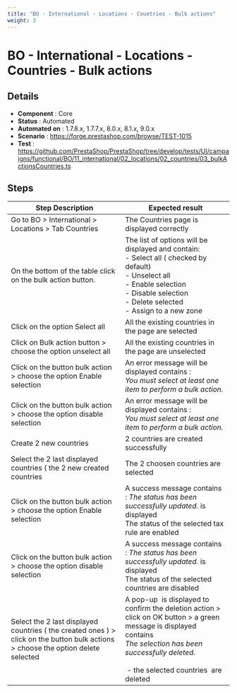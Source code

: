 ```yaml
---
title: "BO - International - Locations - Countries - Bulk actions"
weight: 3
---
```


# BO - International - Locations - Countries - Bulk actions
## Details
* **Component** : Core
* **Status** : Automated
* **Automated on** : 1.7.8.x, 1.7.7.x, 8.0.x, 8.1.x, 9.0.x
* **Scenario** : https://forge.prestashop.com/browse/TEST-1015
* **Test** : https://github.com/PrestaShop/PrestaShop/tree/develop/tests/UI/campaigns/functional/BO/11_international/02_locations/02_countries/03_bulkActionsCountries.ts

## Steps
| Step Description | Expected result |
| ----- | ----- |
| Go to BO > International > Locations > Tab Countries | The Countries page is displayed correctly |
| On the bottom of the table click on the bulk action button. | The list of options will be  displayed and contain: <br> - Select all ( checked by default) <br> - Unselect all <br> - Enable selection <br> - Disable selection <br> - Delete selected<br> - Assign to a new zone |
| Click on the option Select all | All the existing countries in the page are selected |
| Click on Bulk action button > choose the option unselect all | All the existing countries in the page are unselected |
| Click on the button bulk action > choose the option Enable selection | An error message will be displayed contains : <br>_You must select at least one item to perform a bulk action._ |
| Click on the button bulk action > choose the option disable selection | An error message will be displayed contains : <br>_You must select at least one item to perform a bulk action._ |
| Create 2 new countries | 2 countries are created successfully |
| Select the 2 last displayed countries ( the 2 new created countries | The 2 choosen countries are selected |
| Click on the button bulk action > choose the option Enable selection | A success message contains : _The status has been successfully updated._ is displayed<br>The status of the selected tax rule are enabled |
| Click on the button bulk action > choose the option disable selection | A success message contains : _The status has been successfully updated._ is displayed<br>The status of the selected countries are disabled |
| Select the 2 last displayed countries ( the created ones ) > click on the button bulk actions > choose the option delete selected | A pop-up  is displayed to confirm the deletion action > click on OK button > a green message is displayed  contains<br>_The selection has been successfully deleted._<br> <br> - the selected countries  are deleted |